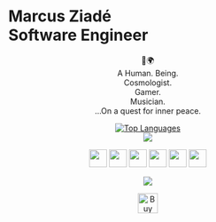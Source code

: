 # Marcus Ziadé<br>Software Engineer

<div style="text-align:center;">
    <p align="center">
    📍🌍<br>
    A Human. Being.<br>
    Cosmologist.<br>
    Gamer.<br>
    Musician.<br>
    ...On a quest for inner peace.
    </p>

<p align="center">
<a href="https://github.com/marcusziade" align="center"><img src="https://github-readme-stats.vercel.app/api/top-langs/?username=marcusziade&langs_count=10&title_color=ffffff&text_color=ffffff&icon_color=0891b2&bg_color=1c1917&hide_border=true&locale=en&custom_title=Top%20%Languages" alt="Top Languages" /></a>
<br><a href="http://www.github.com/marcusziade"><img src="https://github-readme-streak-stats.herokuapp.com/?user=marcusziade&stroke=ffffff&background=1c1917&ring=ffffff&fire=FFFF00&currStreakNum=ffffff&currStreakLabel=ffffff&sideNums=ef4239&sideLabels=00FFFF&dates=FFA500&hide_border=true" /></a>
</a>
</p>

<a>
    <p align="center"> 
        <a href="https://www.linkedin.com/in/marcusziade" target="_blank" rel="noreferrer"><img src="https://raw.githubusercontent.com/danielcranney/readme-generator/main/public/icons/socials/linkedin.svg" width="32" height="32" /></a> <a href="https://stackoverflow.com/users/11368247/marcus-ziad%c3%a9" target="_blank" rel="noreferrer"><img src="https://raw.githubusercontent.com/danielcranney/readme-generator/main/public/icons/socials/stackoverflow.svg" width="32" height="32" /></a> 
        <a href="https://www.twitter.com/ziademarcus" target="_blank" rel="noreferrer"><img src="https://raw.githubusercontent.com/danielcranney/readme-generator/main/public/icons/socials/twitter.svg" width="32" height="32" /></a> 
        <a href="https://www.youtube.com/channel/UClHn2YOv0idvoDfEHWMzwPQ" target="_blank" rel="noreferrer"><img src="https://raw.githubusercontent.com/danielcranney/readme-generator/main/public/icons/socials/youtube.svg" width="32" height="32" /></a> 
        <a href="https://www.twitch.tv/guitaripod" target="_blank" rel="noreferrer"><img src="https://raw.githubusercontent.com/danielcranney/readme-generator/main/public/icons/socials/twitch.svg" width="32" height="32" /></a>
        <a href="http://www.medium.com/@marcusziade" target="_blank" rel="noreferrer"><img src="https://raw.githubusercontent.com/danielcranney/readme-generator/main/public/icons/socials/medium.svg" width="32" height="32" /></a>
    </p>
</a>

<p align="center">
<a href="https://www.twitch.tv/guitaripod" target="_blank" rel="noreferrer"><img src="https://img.shields.io/twitch/status/guitaripod?logo=twitchsx&style=for-the-badge&color=0891b2&labelColor=7F00FF&label=TWITCH+STATUS" /></a>
</p>

<p align="center">
<a href='https://ko-fi.com/A0A6EOA7C' target='_blank'><img height='36' style='border:0px;height:36px;' src='https://cdn.ko-fi.com/cdn/kofi2.png?v=3' border='0' alt='Buy Me a Coffee at ko-fi.com' /></a>
</p>

</div>
